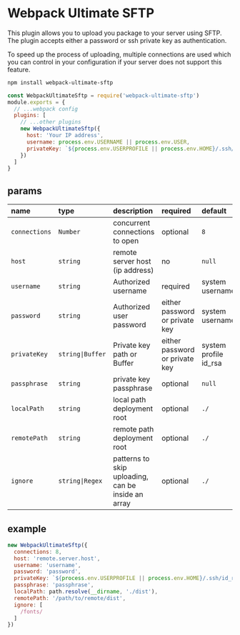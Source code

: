 # Webpack Ultimate SFTP

This plugin allows you to upload you package to your server using SFTP. The plugin accepts either a password or ssh private key as authentication.

To speed up the process of uploading, multiple connections are used which you can control in your configuration if your server does not support this feature.

```bash
npm install webpack-ultimate-sftp
```

```javascript
const WebpackUltimateSftp = require('webpack-ultimate-sftp')
module.exports = {
  // ...webpack config
  plugins: [
    // ...other plugins
    new WebpackUltimateSftp({
      host: 'Your IP address',
      username: process.env.USERNAME || process.env.USER,
      privateKey: `${process.env.USERPROFILE || process.env.HOME}/.ssh/id_rsa`,
    })
  ] 
}
```

## params

| name | type | description | required | default |
|:--- |:--- |:--- |:--- |:--- |
| `connections` | `Number` | concurrent connections to open | optional | `8` |
| `host` | `string` | remote server host (ip address) | no | `null` |
| `username` | `string` | Authorized username | required | system username |
| `password` | `string` | Authorized user password | either password or private key | system username |
| `privateKey` | <code>string&#124;Buffer</code> | Private key path or Buffer | either password or private key | system profile id_rsa |
| `passphrase` | `string` | private key passphrase | optional | `null` |
| `localPath` | `string` | local path deployment root | optional | `./` |
| `remotePath` | `string` | remote path deployment root | optional | `./` |
| `ignore` | <code>string&#124;Regex</code> | patterns to skip uploading, can be inside an array | optional | `./` |

## example 
```javascript
new WebpackUltimateSftp({
  connections: 8,
  host: 'remote.server.host',
  username: 'username',
  password: 'password',
  privateKey: `${process.env.USERPROFILE || process.env.HOME}/.ssh/id_rsa`,
  passphrase: 'passphrase',
  localPath: path.resolve(__dirname, './dist'),
  remotePath: '/path/to/remote/dist',
  ignore: [
    /fonts/ 
  ]
})
```